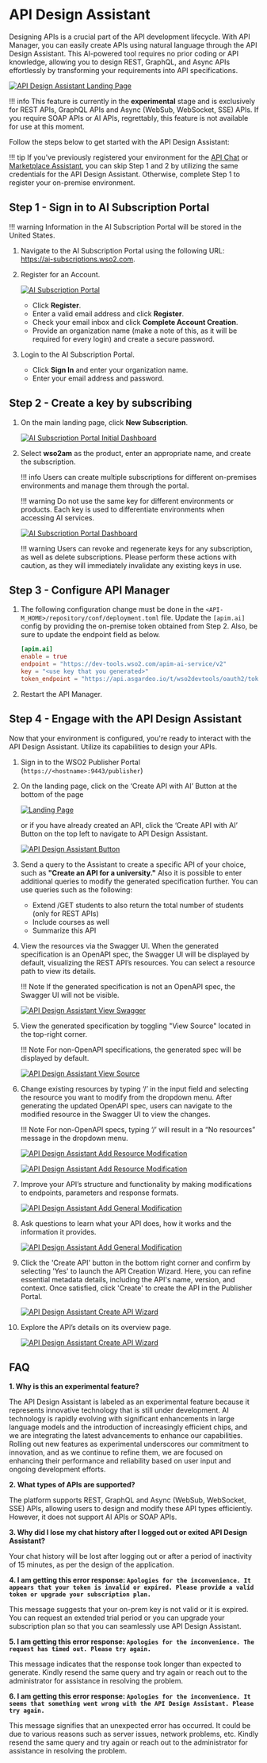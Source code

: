 #  API Design Assistant

Designing APIs is a crucial part of the API development lifecycle. With API Manager, you can easily create APIs using natural language through the API Design Assistant. This AI-powered tool requires no prior coding or API knowledge, allowing you to design REST, GraphQL, and Async APIs effortlessly by transforming your requirements into API specifications.

[![API Design Assistant Landing Page]({{base_path}}/assets/img/design/create-api-with-ai/api-design-assistant.png)]({{base_path}}/assets/img/design/create-api-with-ai/api-design-assistant.png)

!!! info
    This feature is currently in the **experimental** stage and is exclusively for REST APIs, GraphQL APIs and Async (WebSub, WebSocket, SSE) APIs. If you require SOAP APIs or AI APIs, regrettably, this feature is not available for use at this moment.

Follow the steps below to get started with the API Design Assistant:

!!! tip
    If you've previously registered your environment for the [API Chat]({{base_path}}/consume/invoke-apis/invoke-apis-using-tools/test-apis-with-apichat) or [Marketplace Assistant]({{base_path}}/consume/discover-apis/marketplace-assistant), you can skip Step 1 and 2 by utilizing the same credentials for the API Design Assistant. Otherwise, complete Step 1 to register your on-premise environment.

## Step 1 - Sign in to AI Subscription Portal

!!! warning
        Information in the AI Subscription Portal will be stored in the United States.

1. Navigate to the AI Subscription Portal using the following URL: <a href="https://ai-subscriptions.wso2.com">https://ai-subscriptions.wso2.com</a>.

2. Register for an Account.

   [![AI Subscription Portal]({{base_path}}/assets/img/observe/ai-subscription-portal.png)]({{base_path}}/assets/img/observe/ai-subscription-portal.png)

   - Click **Register**.
   - Enter a valid email address and click **Register**.
   - Check your email inbox and click **Complete Account Creation**.
   - Provide an organization name (make a note of this, as it will be required for every login) and create a secure password.

3. Login to the AI Subscription Portal.

   - Click **Sign In** and enter your organization name.
   - Enter your email address and password.

## Step 2 - Create a key by subscribing

1. On the main landing page, click **New Subscription**.

      [![AI Subscription Portal Initial Dashboard]({{base_path}}/assets/img/observe/ai-subscription-portal-2.png)]({{base_path}}/assets/img/observe/ai-subscription-portal-2.png)

2. Select **wso2am** as the product, enter an appropriate name, and create the subscription.

    !!! info
        Users can create multiple subscriptions for different on-premises environments and manage them through the portal.

    !!! warning
        Do not use the same key for different environments or products. Each key is used to differentiate environments when accessing AI services.

    [![AI Subscription Portal Dashboard]({{base_path}}/assets/img/observe/ai-subscription-portal-3.png)]({{base_path}}/assets/img/observe/ai-subscription-portal-3.png)

    !!! warning
        Users can revoke and regenerate keys for any subscription, as well as delete subscriptions. Please perform these actions with caution, as they will immediately invalidate any existing keys in use.

## Step 3 - Configure API Manager

1. The following configuration change must be done in the `<API-M_HOME>/repository/conf/deployment.toml` file. Update the `[apim.ai]` config by providing the on-premise token obtained from Step 2. Also, be sure to update the endpoint field as below.

      ```toml
      [apim.ai]
      enable = true
      endpoint = "https://dev-tools.wso2.com/apim-ai-service/v2"
      key = "<use key that you generated>"
      token_endpoint = "https://api.asgardeo.io/t/wso2devtools/oauth2/token"
      ```

2. Restart the API Manager.

## Step 4 - Engage with the API Design Assistant

Now that your environment is configured, you're ready to interact with the API Design Assistant. Utilize its capabilities to design your APIs.

1.  Sign in to the WSO2 Publisher Portal (`https://<hostname>:9443/publisher`)

2.  On the landing page, click on the ‘Create API with AI’ Button at the bottom of the page 

    [![Landing Page]({{base_path}}/assets/img/design/create-api-with-ai/landing-page.png)]({{base_path}}/assets/img/design/create-api-with-ai/landing-page.png)
    
    or if you have already created an API, click the ‘Create API with AI’ Button on the top left to navigate to API Design Assistant.

    [![API Design Assistant Button]({{base_path}}/assets/img/design/create-api-with-ai/create-api-with-ai-button.png)]({{base_path}}/assets/img/design/create-api-with-ai/create-api-with-ai-button.png)

3. Send a query to the Assistant to create a specific API of your choice, such as **"Create an API for a university."** Also it is possible to enter additional queries to modify the generated specification further. You can use queries such as the following:
    - Extend /GET students to also return the total number of students (only for REST APIs)
    - Include courses as well
    - Summarize this API

4. View the resources via the Swagger UI. When the generated specification is an OpenAPI spec, the Swagger UI will be displayed by default, visualizing the REST API’s resources. You can select a resource path to view its details.

    !!! Note
        If the generated specification is not an OpenAPI spec, the Swagger UI will not be visible.

    [![API Design Assistant View Swagger]({{base_path}}/assets/img/design/create-api-with-ai/view-swagger.png)]({{base_path}}/assets/img/design/create-api-with-ai/view-swagger.png)

5. View the generated specification by toggling "View Source" located in the top-right corner.

    !!! Note
        For non-OpenAPI specifications, the generated spec will be displayed by default.

    [![API Design Assistant View Source]({{base_path}}/assets/img/design/create-api-with-ai/view-source.png)]({{base_path}}/assets/img/design/create-api-with-ai/view-source.png)

6. Change existing resources by typing ‘/’ in the input field and selecting the resource you want to modify from the dropdown menu. After generating the updated OpenAPI spec, users can navigate to the modified resource in the Swagger UI to view the changes.

    !!! Note
        For non-OpenAPI specs, typing ‘/’ will result in a “No resources” message in the dropdown menu.

    [![API Design Assistant Add Resource Modification]({{base_path}}/assets/img/design/create-api-with-ai/resource-modification.png)]({{base_path}}/assets/img/design/create-api-with-ai/resource-modification.png)

    [![API Design Assistant Add Resource Modification]({{base_path}}/assets/img/design/create-api-with-ai/added-resource-modification.png)]({{base_path}}/assets/img/design/create-api-with-ai/added-resource-modification.png)

7. Improve your API’s structure and functionality by making modifications to endpoints, parameters and response formats.

    [![API Design Assistant Add General Modification]({{base_path}}/assets/img/design/create-api-with-ai/general-modification.png)]({{base_path}}/assets/img/design/create-api-with-ai/general-modification.png)

8. Ask questions to learn what your API does, how it works and the information it provides.

    [![API Design Assistant Add General Modification]({{base_path}}/assets/img/design/create-api-with-ai/answer-general-questions.png)]({{base_path}}/assets/img/design/create-api-with-ai/answer-general-questions.png)

9. Click the 'Create API' button in the bottom right corner and confirm by selecting 'Yes' to launch the API Creation Wizard. Here, you can refine essential metadata details, including the API's name, version, and context. Once satisfied, click 'Create' to create the API in the Publisher Portal.

    [![API Design Assistant Create API Wizard]({{base_path}}/assets/img/design/create-api-with-ai/create-api-wizard.png)]({{base_path}}/assets/img/design/create-api-with-ai/create-api-wizard.png)

10. Explore the API’s details on its overview page.

    [![API Design Assistant Create API Wizard]({{base_path}}/assets/img/design/create-api-with-ai/api-overview.png)]({{base_path}}/assets/img/design/create-api-with-ai/api-overview.png)

## FAQ

**1. Why is this an experimental feature?**

The API Design Assistant is labeled as an experimental feature because it represents innovative technology that is still under development. AI technology is rapidly evolving with significant enhancements in large language models and the introduction of increasingly efficient chips, and we are integrating the latest advancements to enhance our capabilities. Rolling out new features as experimental underscores our commitment to innovation, and as we continue to refine them, we are focused on enhancing their performance and reliability based on user input and ongoing development efforts.

**2. What types of APIs are supported?**

The platform supports REST, GraphQL and Async (WebSub, WebSocket, SSE) APIs, allowing users to design and modify these API types efficiently. However, it does not support AI APIs or SOAP APIs.

**3. Why did I lose my chat history after I logged out or exited API Design Assistant?**

Your chat history will be lost after logging out or after a period of inactivity of 15 minutes, as per the design of the application.

**4. I am getting this error response: `Apologies for the inconvenience. It appears that your token is invalid or expired. Please provide a valid token or upgrade your subscription plan. `**

This message suggests that your on-prem key is not valid or it is expired. You can request an extended trial period or you can upgrade your subscription plan so that you can seamlessly use API Design Assistant.

**5. I am getting this error response: `Apologies for the inconvenience. The request has timed out. Please try again. `**

This message indicates that the response took longer than expected to generate. Kindly resend the same query and try again or reach out to the administrator for assistance in resolving the problem.

**6. I am getting this error response: `Apologies for the inconvenience. It seems that something went wrong with the API Design Assistant. Please try again. `**

This message signifies that an unexpected error has occurred. It could be due to various reasons such as server issues, network problems, etc. Kindly resend the same query and try again or reach out to the administrator for assistance in resolving the problem.
